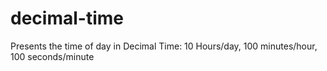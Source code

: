 decimal-time
============

Presents the time of day in Decimal Time: 10 Hours/day, 100 minutes/hour, 100 seconds/minute